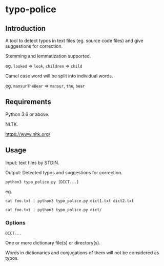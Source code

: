 # typo-police

## Introduction

A tool to detect typos in text files (eg. source code files) and give suggestions for correction.

Stemming and lemmatization supported.

eg. `looked` => `look`, `children` => `child`

Camel case word will be split into individual words.

eg. `mansurTheBear` => `mansur`, `the`, `bear`

## Requirements

Python 3.6 or above.

NLTK.

https://www.nltk.org/

## Usage

Input: text files by STDIN.

Output: Detected typos and suggestions for correction.

`python3 typo_police.py [DICT...]`

eg.

`cat foo.txt | python3 typo_police.py dict1.txt dict2.txt`

`cat foo.txt | python3 typo_police.py dict/`

### Options

`DICT...`

One or more dictionary file(s) or directory(s).

Words in dictionaries and conjugations of them will not be considered as typos.
